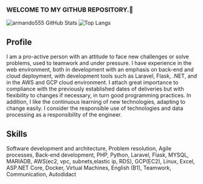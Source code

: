 ### WELCOME TO MY GITHUB REPOSITORY.👋


<img align="left" alt="armando555 GitHub Stats" src="https://github-readme-stats.vercel.app/api?username=armando555&show_icons=true&theme=prussian&include_all_commits=true&hide_border=true&count_private=true"> 

![Top Langs](https://github-readme-stats.vercel.app/api/top-langs/?username=armando555&hide=css,assembly,scilab,less&langs_count=10&show_icons=true&theme=prussian&layout=compact&hide_border=true&count_private=true)


<!--START_SECTION:waka-->
## Profile

I am a pro-active person with an attitude to face new challenges or solve problems, used to teamwork and under pressure. I have experience in the web environment, both in development with an emphasis on back-end and cloud deployment, with development tools such as Laravel, Flask, .NET, and in the AWS and GCP cloud environment. I attach great importance to compliance with the previously established dates of deliveries but with flexibility to changes if necessary, in turn good programming practices. In addition, I like the continuous learning of new technologies, adapting to change easily. I consider the responsible use of technologies and data processing as a responsibility of the engineer.

## Skills

Software development and architecture, Problem resolution, Agile processes, Back-end development,  PHP, Python, Laravel, Flask, MYSQL, MARIADB, AWS(ec2, vpc, subnets,elastic ip, RDS), GCP(EC2), Linux, Excel, ASP.NET Core, Docker, Virtual Machines, English (B1), Teamwork, Communication, Autodidact

